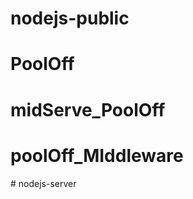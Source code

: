 # nodejs-public
# PoolOff
# midServe_PoolOff
# poolOff_MIddleware
#   n o d e j s - s e r v e r  
 